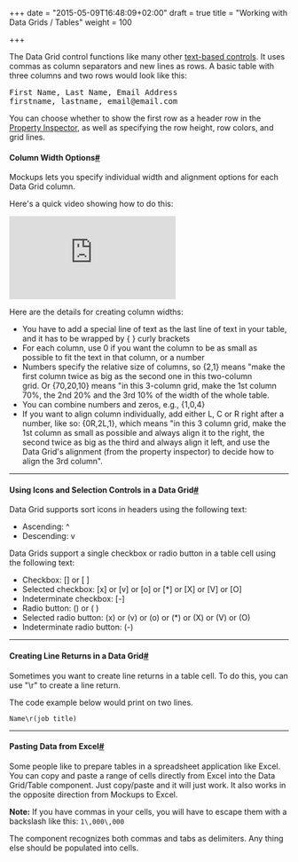 +++
date = "2015-05-09T16:48:09+02:00"
draft = true
title = "Working with Data Grids / Tables"
weight = 100

+++

The Data Grid control functions like many other [text-based controls](http://support.balsamiq.com/customer/portal/articles/110121). It uses commas as column separators and new lines as rows. A basic table with three columns and two rows would look like this:

<pre>First Name, Last Name, Email Address 
firstname, lastname, email@email.com</pre>

You can choose whether to show the first row as a header row in the [Property Inspector](http://support.balsamiq.com/customer/portal/articles/110114), as well as specifying the row height, row colors, and grid lines.

#### Column Width Options[#](#columnwidthoptions)

Mockups lets you specify individual width and alignment options for each Data Grid column.

Here's a quick video showing how to do this:

<div class="video"><iframe allowfullscreen="" frameborder="0" src="https://www.youtube.com/embed/yUUdt6vfc4s?rel=0"></iframe></div>

Here are the details for creating column widths:

*   You have to add a special line of text as the last line of text in your table, and it has to be wrapped by { } curly brackets
*   For each column, use 0 if you want the column to be as small as possible to fit the text in that column, or a number
*   Numbers specify the relative size of columns, so {2,1} means "make the first column twice as big as the second one in this two-column  
     grid. Or {70,20,10} means "in this 3-column grid, make the 1st column 70%, the 2nd 20% and the 3rd 10% of the width of the whole table.
*   You can combine numbers and zeros, e.g., {1,0,4}
*   If you want to align column individually, add either L, C or R right after a number, like so: {0R,2L,1}, which means "in this 3 column grid, make the 1st column as small as possible and always align it to the right, the second twice as big as the third and always align it left, and use the Data Grid's alignment (from the property inspector) to decide how to align the 3rd column".

* * *

#### Using Icons and Selection Controls in a Data Grid[#](#datagridicons)

Data Grid supports sort icons in headers using the following text:

*   Ascending: ^
*   Descending: v

Data Grids support a single checkbox or radio button in a table cell using the following text:

*   Checkbox: [] or [ ]
*   Selected checkbox: [x] or [v] or [o] or [*] or [X] or [V] or [O]
*   Indeterminate checkbox: [-]
*   Radio button: () or ( )
*   Selected radio button: (x) or (v) or (o) or (*) or (X) or (V) or (O)
*   Indeterminate radio button: (-)

* * *

#### Creating Line Returns in a Data Grid[#](#datagridlinereturns)

Sometimes you want to create line returns in a table cell. To do this, you can use "\r" to create a line return.

The code example below would print on two lines.

`Name\r(job title)`

* * *

#### Pasting Data from Excel[#](#excel)

Some people like to prepare tables in a spreadsheet application like Excel. You can copy and paste a range of cells directly from Excel into the Data Grid/Table component. Just copy/paste and it will just work. It also works in the opposite direction from Mockups to Excel.

**Note:** If you have commas in your cells, you will have to escape them with a backslash like this: `1\,000\,000`

The component recognizes both commas and tabs as delimiters. Any thing else should be populated into cells.